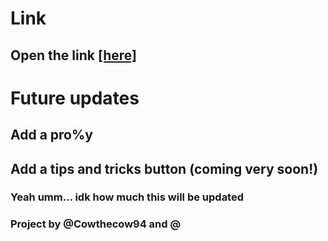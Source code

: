 <h1>Link</h1>
<h2>Open the link <a href="cowthecow94.github.io">[here]</a></h2>
<h1>Future updates</h1>
<h2>Add a pro%y</h2>
<h2>Add a tips and tricks button (coming very soon!)</h2>
<h3>Yeah umm... idk how much this will be updated</h3>
<h3>Project by @Cowthecow94 and @</h3>
